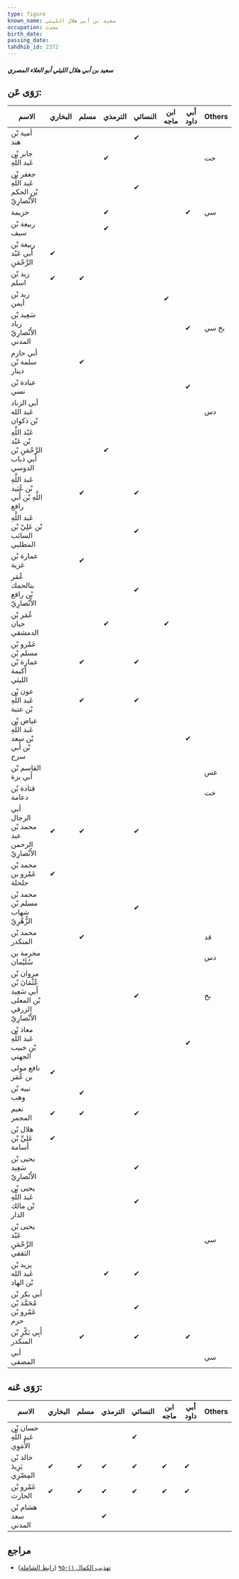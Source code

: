 ```yaml
---
type: figure
known_name: سعيد بن أبي هلال الليثي
occupation: محدث
birth_date:
passing_date:
tahdhib_id: 2372
---
```

##### سعيد بن أبي هلال الليثي أبو العلاء المصري

## رَوَى عَن:
| الاسم                                                              | البخاري | مسلم | الترمذي | النسائي | ابن ماجه | أبي داود | Others |
| ------------------------------------------------------------------ | ------- | ---- | ------- | ------- | -------- | -------- | ------ |
| أمية بْن هند                                                       |         |      |         | ✔       |          |          |        |
| جابر بْن عَبد اللَّهِ                                              |         |      | ✔       |         |          |          | خت     |
| جعفر بْن عَبد اللَّهِ بْن الحكم الأَنْصارِيّ                       |         |      |         | ✔       |          |          |        |
| خزيمة                                                              |         |      | ✔       |         |          | ✔        | سي     |
| ربيعة بْن سيف                                                      |         |      | ✔       |         |          |          |        |
| ربيعة بْن أَبي عَبْد الرَّحْمَنِ                                   | ✔       |      |         |         |          |          |        |
| زيد بْن اسلم                                                       | ✔       | ✔    |         |         |          |          |        |
| زيد بْن أيمن                                                       |         |      |         |         | ✔        |          |        |
| سَعِيد بْن زياد الأَنْصارِيّ المدني                                |         |      |         |         |          | ✔        | بخ سي  |
| أبي حازم سلمة بْن دينار                                            |         | ✔    |         |         |          |          |        |
| عبادة بْن نسي                                                      |         |      |         |         |          | ✔        |        |
| أبي الزناد عَبد الله بْن ذكوان                                     |         |      |         |         |          |          | دس     |
| عَبْد اللَّهِ بْن عَبْد الرَّحْمَنِ بْن أَبي ذباب الدوسي           |         |      | ✔       |         |          |          |        |
| عَبد اللَّهِ بْن عُبَيد اللَّهِ بْن أَبي رافع                      |         | ✔    |         | ✔       |          |          |        |
| عَبد اللَّهِ بْن عَلِيّ بْن السائب المطلبي                         |         |      |         | ✔       |          |          |        |
| عمارة بْن غزية                                                     |         | ✔    |         |         |          |          |        |
| عُمَر بنالحمك بْن رافع الأَنْصارِيّ                                |         |      |         | ✔       |          |          |        |
| عُمَر بْن حيان الدمشقي                                             |         |      | ✔       |         | ✔        |          |        |
| عَمْرو بْن مسلم بْن عمارة بْن أكيمة الليثي                         |         | ✔    |         | ✔       |          |          |        |
| عون بْن عَبد اللَّهِ بْن عتبة                                      |         | ✔    |         | ✔       |          |          |        |
| عياض بْن عَبد اللَّهِ بْن سعد بْن أَبي سرح                         |         |      |         |         |          | ✔        |        |
| القاسم بْن أَبي بزة                                                |         |      |         |         |          |          | عس     |
| قتادة بْن دعامة                                                    |         |      |         |         |          |          | خت     |
| أبي الرجال محمد بْن عبد الرحمن الأَنْصارِيّ                        | ✔       | ✔    |         | ✔       |          |          |        |
| محمد بْن عَمْرو بن حلحلة                                           | ✔       |      |         |         |          |          |        |
| محمد بْن مسلم بْن شهاب الزُّهْرِيّ                                 |         |      |         | ✔       |          |          |        |
| محمد بْن المنكدر                                                   |         | ✔    |         |         |          |          | قد     |
| مخرمة بن سُلَيْمان                                                 |         |      |         |         |          |          | دس     |
| مروان بْن عُثْمَانَ بْن أَبي سَعِيد بْن المعلى الزرقي الأَنْصارِيّ |         |      |         | ✔       |          |          | بخ     |
| معاذ بْن عَبد اللَّهِ بْنِ خبيب الجهني                             |         |      |         |         |          | ✔        |        |
| نافع مولى بن عُمَر                                                 | ✔       |      |         |         |          |          |        |
| نبيه بْن وهب                                                       |         | ✔    |         |         |          |          |        |
| نعيم المجمر                                                        | ✔       | ✔    |         | ✔       |          |          |        |
| هلال بْن عَلِيِّ بْن أسامة                                         | ✔       |      |         |         |          |          |        |
| يحيى بْن سَعِيد الأَنْصارِيّ                                       |         |      |         | ✔       |          |          |        |
| يحيى بْن عَبد اللَّهِ بْن مالك الدار                               |         |      |         | ✔       |          |          |        |
| يحيى بْن عَبْد الرَّحْمَنِ الثقفي                                  |         |      |         |         |          |          | سي     |
| يزيد بْن عَبد الله بْن الهاد                                       |         |      | ✔       | ✔       |          |          |        |
| أبي بكر بْن مُحَمَّد بْن عَمْرو بْن حزم                            |         |      |         | ✔       |          |          |        |
| أَبِي بَكْرِ بْن المنكدر                                           |         | ✔    |         | ✔       |          | ✔        |        |
| أبي المصفى                                                         |         |      |         |         |          |          | سي     |
## رَوَى عَنه:
| الاسم                           | البخاري | مسلم | الترمذي | النسائي | ابن ماجه | أبي داود | Others |
| ------------------------------- | ------- | ---- | ------- | ------- | -------- | -------- | ------ |
| حسان بْن عَبد اللَّهِ الأُمَوِي |         |      |         | ✔       |          |          |        |
| خالد بْن يَزِيدَ المِصْرِي      | ✔       | ✔    | ✔       | ✔       | ✔        | ✔        |        |
| عَمْرو بْن الحارث               | ✔       | ✔    | ✔       | ✔       | ✔        | ✔        |        |
| هشام بْن سعد المدني             |         |      | ✔       |         |          |          |        |
## مراجع
- [تهذيب الكمال ١١-٩٥](obsidian://open?vault=Tahdhib-al-Kamal&file=Figures/٢٣٧٢-سعيد%20بن%20أبي%20هلال%20الليثي%20أبو%20العلاء%20المصري) ([رابط الشاملة](https://shamela.ws/book/3722/5415))